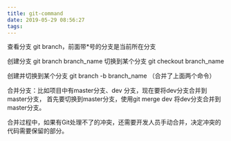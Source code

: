```yaml
---
title: git-command
date: 2019-05-29 08:56:27
tags:
---
```

查看分支 git branch，前面带*号的分支是当前所在分支

创建分支 git branch branch_name
切换到某个分支 git checkout branch_name

创建并切换到某个分支 git branch -b branch_name （合并了上面两个命令）

合并分支：比如项目中有master分支、dev 分支，现在要将dev分支合并到master分支，
首先要切换到master分支，使用git merge dev 将dev分支合并到master分支。

合并过程中，如果有Git处理不了的冲突，还需要开发人员手动合并，决定冲突的代码需要保留的部分。
